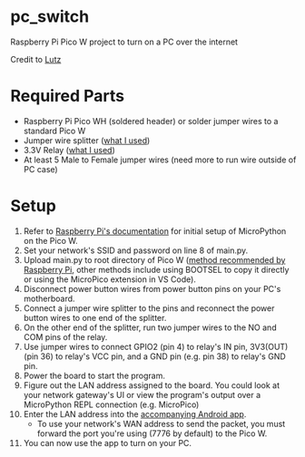 # pc_switch
Raspberry Pi Pico W project to turn on a PC over the internet

Credit to [Lutz](https://www.youtube.com/watch?v=znwLqv2otRQ)

# Required Parts
- Raspberry Pi Pico WH (soldered header) or solder jumper wires to a standard Pico W
- Jumper wire splitter ([what I used](https://www.amazon.com/gp/product/B0CNYJZ8D7/))
- 3.3V Relay ([what I used](https://www.amazon.com/gp/product/B08W3XDNGK/?th=1))
- At least 5 Male to Female jumper wires (need more to run wire outside of PC case)

# Setup
1. Refer to [Raspberry Pi's documentation](https://projects.raspberrypi.org/en/projects/get-started-pico-w/1) for initial setup of MicroPython on the Pico W.
2. Set your network's SSID and password on line 8 of main.py.
3. Upload main.py to root directory of Pico W ([method recommended by Raspberry Pi](https://projects.raspberrypi.org/en/projects/getting-started-with-the-pico/9), other methods include using BOOTSEL to copy it directly or using the MicroPico extension in VS Code).
4. Disconnect power button wires from power button pins on your PC's motherboard.
5. Connect a jumper wire splitter to the pins and reconnect the power button wires to one end of the splitter.
6. On the other end of the splitter, run two jumper wires to the NO and COM pins of the relay.
7. Use jumper wires to connect GPIO2 (pin 4) to relay's IN pin, 3V3(OUT) (pin 36) to relay's VCC pin, and a GND pin (e.g. pin 38) to relay's GND pin.
8. Power the board to start the program.
9. Figure out the LAN address assigned to the board. You could look at your network gateway's UI or view the program's output over a MicroPython REPL connection (e.g. MicroPico)
10. Enter the LAN address into the [accompanying Android app](https://github.com/wyattgardner/pc_switch_app).
    * To use your network's WAN address to send the packet, you must forward the port you're using (7776 by default) to the Pico W.
11. You can now use the app to turn on your PC.

